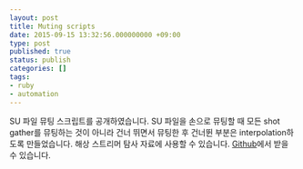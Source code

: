 ```yaml
---
layout: post
title: Muting scripts
date: 2015-09-15 13:32:56.000000000 +09:00
type: post
published: true
status: publish
categories: []
tags:
- ruby
- automation
---
```

<p>SU 파일 뮤팅 스크립트를 공개하였습니다. SU 파일을 손으로 뮤팅할 때 모든 shot gather를 뮤팅하는 것이 아니라 건너 뛰면서 뮤팅한 후 건너뛴 부분은 interpolation하도록 만들었습니다. 해상 스트리머 탐사 자료에 사용할 수 있습니다. <a href="https://github.com/pkgpl/MutingScripts">Github</a>에서 받을 수 있습니다.</p>

<!--
<p>&nbsp;</p>
<p><b>참고 문헌</b></p>
<p>Kim, A., D. Ryu, W. Ha, and C. Shin, 2015, An efficient first arrival picking procedure for marine streamer data, Geosystem Engineering,  18(5), 251-258.</p>
-->
